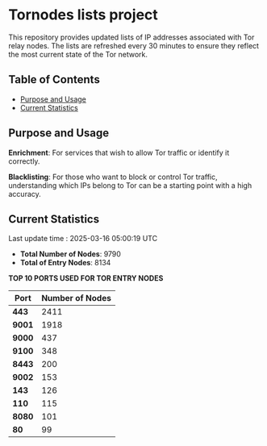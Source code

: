 # Tornodes lists project

This repository provides updated lists of IP addresses associated with Tor relay nodes. The lists are refreshed every 30 minutes to ensure they reflect the most current state of the Tor network.

## Table of Contents

- [Purpose and Usage](#purpose-and-usage)
- [Current Statistics](#current-statistics)


## Purpose and Usage

**Enrichment**: For services that wish to allow Tor traffic or identify it correctly.

**Blacklisting**: For those who want to block or control Tor traffic, understanding which IPs belong to Tor can be a starting point with a high accuracy.

## Current Statistics

Last update time : 2025-03-16 05:00:19 UTC

- **Total Number of Nodes**: 9790
- **Total of Entry Nodes**: 8134

**TOP 10 PORTS USED FOR TOR ENTRY NODES**

| **Port** | **Number of Nodes** |
|------|-----------------|
| **443**   | 2411  |
| **9001**   | 1918  |
| **9000**   | 437  |
| **9100**   | 348  |
| **8443**   | 200  |
| **9002**   | 153  |
| **143**   | 126  |
| **110**   | 115  |
| **8080**   | 101  |
| **80**   | 99  |

